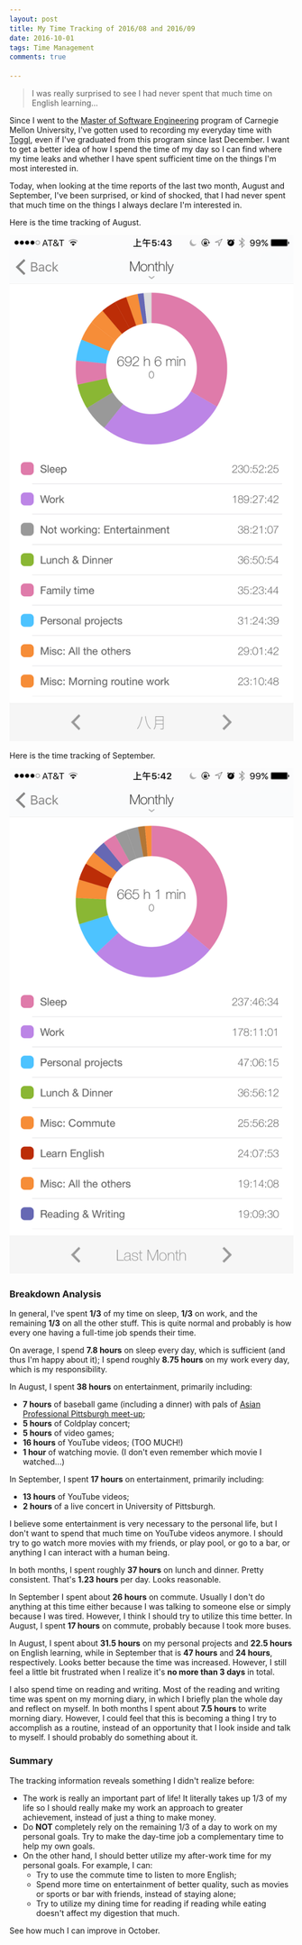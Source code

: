 ```yaml
---
layout: post
title: My Time Tracking of 2016/08 and 2016/09
date: 2016-10-01
tags: Time Management
comments: true

---
```


> I was really surprised to see I had never spent that much time on English learning...

Since I went to the [Master of Software Engineering](http://mse.isri.cmu.edu/software-engineering/web4-distance/MSE/index.html) program of Carnegie Mellon University, I've gotten used to recording my everyday time with [Toggl](https://toggl.com/), even if I've graduated from this program since last December. I want to get a better idea of how I spend the time of my day so I can find where my time leaks and whether I have spent sufficient time on the things I'm most interested in.

Today, when looking at the time reports of the last two month, August and September, I've been surprised, or kind of shocked, that I had never spent that much time on the things I always declare I'm interested in.

Here is the time tracking of August.

![Time Tracking of 2016/08](../../images/posts/time-tracking-2016-08.png)

Here is the time tracking of September.

![Time Tracking of 2016/09](../../images/posts/time-tracking-2016-09.png)

### Breakdown Analysis

In general, I've spent **1/3** of my time on sleep, **1/3** on work, and the remaining **1/3** on all the other stuff. This is quite normal and probably is how every one having a full-time job spends their time.

On average, I spend **7.8 hours** on sleep every day, which is sufficient (and thus I'm happy about it); I spend roughly **8.75 hours** on my work every day, which is my responsibility.

In August, I spent **38 hours** on entertainment, primarily including:

* **7 hours** of baseball game (including a dinner) with pals of [Asian Professional Pittsburgh meet-up](https://www.meetup.com/Asian-Professionals-Pittsburgh/);
* **5 hours** of Coldplay concert;
* **5 hours** of video games;
* **16 hours** of YouTube videos; (TOO MUCH!)
* **1 hour** of watching movie. (I don't even remember which movie I watched...)

In September, I spent **17 hours** on entertainment, primarily including:

* **13 hours** of YouTube videos;
* **2 hours** of a live concert in University of Pittsburgh.

I believe some entertainment is very necessary to the personal life, but I don't want to spend that much time on YouTube videos anymore. I should try to go watch more movies with my friends, or play pool, or go to a bar, or anything I can interact with a human being.

In both months, I spent roughly **37 hours** on lunch and dinner. Pretty consistent. That's **1.23 hours** per day. Looks reasonable.

In September I spent about **26 hours** on commute. Usually I don't do anything at this time either because I was talking to someone else or simply because I was tired. However, I think I should try to utilize this time better. In August, I spent **17 hours** on commute, probably because I took more buses.

In August, I spent about **31.5 hours** on my personal projects and **22.5 hours** on English learning, while in September that is **47 hours** and **24 hours**, respectively. Looks better because the time was increased. However, I still feel a little bit frustrated when I realize it's **no more than 3 days** in total.

I also spend time on reading and writing. Most of the reading and writing time was spent on my morning diary, in which I briefly plan the whole day and reflect on myself. In both months I spent about **7.5 hours** to write morning diary. However, I could feel that this is becoming a thing I try to accomplish as a routine, instead of an opportunity that I look inside and talk to myself. I should probably do something about it.

### Summary

The tracking information reveals something I didn't realize before:

* The work is really an important part of life! It literally takes up 1/3 of my life so I should really make my work an approach to greater achievement, instead of just a thing to make money.
* Do **NOT** completely rely on the remaining 1/3 of a day to work on my personal goals. Try to make the day-time job a complementary time to help my own goals.
* On the other hand, I should better utilize my after-work time for my personal goals. For example, I can:
    * Try to use the commute time to listen to more English;
    * Spend more time on entertainment of better quality, such as movies or sports or bar with friends, instead of staying alone;
    * Try to utilize my dining time for reading if reading while eating doesn't affect my digestion that much.

See how much I can improve in October.
